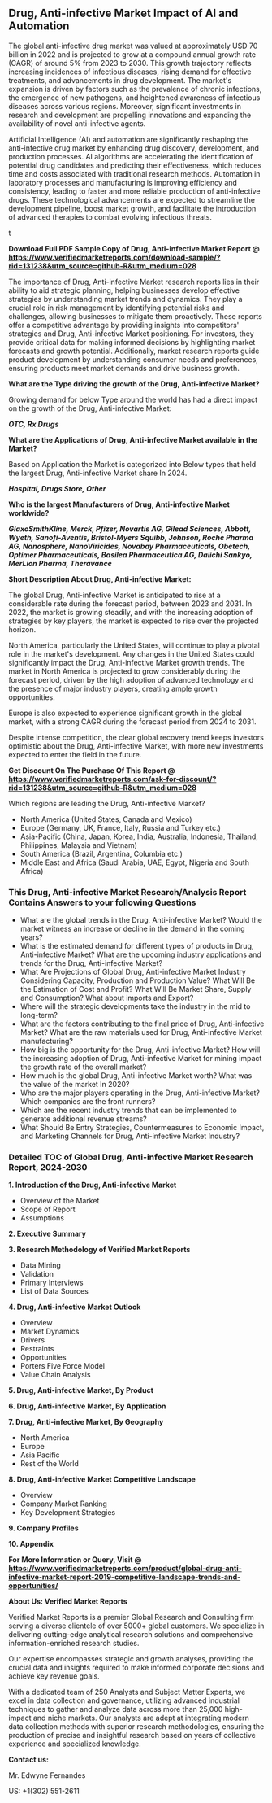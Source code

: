 <h2>Drug, Anti-infective Market Impact of AI and Automation</h2><p>The global anti-infective drug market was valued at approximately USD 70 billion in 2022 and is projected to grow at a compound annual growth rate (CAGR) of around 5% from 2023 to 2030. This growth trajectory reflects increasing incidences of infectious diseases, rising demand for effective treatments, and advancements in drug development. The market's expansion is driven by factors such as the prevalence of chronic infections, the emergence of new pathogens, and heightened awareness of infectious diseases across various regions. Moreover, significant investments in research and development are propelling innovations and expanding the availability of novel anti-infective agents.</p><p>Artificial Intelligence (AI) and automation are significantly reshaping the anti-infective drug market by enhancing drug discovery, development, and production processes. AI algorithms are accelerating the identification of potential drug candidates and predicting their effectiveness, which reduces time and costs associated with traditional research methods. Automation in laboratory processes and manufacturing is improving efficiency and consistency, leading to faster and more reliable production of anti-infective drugs. These technological advancements are expected to streamline the development pipeline, boost market growth, and facilitate the introduction of advanced therapies to combat evolving infectious threats.</p>t</p><p id="" class=""><strong>Download Full PDF Sample Copy of Drug, Anti-infective Market Report @ <a href="https://www.verifiedmarketreports.com/download-sample/?rid=131238&utm_source=github-R&utm_medium=028" target="_blank">https://www.verifiedmarketreports.com/download-sample/?rid=131238&utm_source=github-R&utm_medium=028</a></strong></p><p>The importance of&nbsp;Drug, Anti-infective Market research reports lies in their ability to aid strategic planning, helping businesses develop effective strategies by understanding market trends and dynamics. They play a crucial role in risk management by identifying potential risks and challenges, allowing businesses to mitigate them proactively. These reports offer a competitive advantage by providing insights into competitors' strategies and Drug, Anti-infective Market positioning. For investors, they provide critical data for making informed decisions by highlighting market forecasts and growth potential. Additionally, market research reports guide product development by understanding consumer needs and preferences, ensuring products meet market demands and drive business growth.</p><p><strong>What are the&nbsp;Type driving the growth of the Drug, Anti-infective Market?</strong></p><p id="" class="">Growing demand for below Type around the world has had a direct impact on the growth of the Drug, Anti-infective Market:</p><em><strong>OTC, Rx Drugs</strong></em></p><strong>What are the&nbsp;Applications&nbsp;of Drug, Anti-infective Market available in the Market?</strong></p><p id="" class="">Based on Application the Market is categorized into Below types that held the largest Drug, Anti-infective Market share In 2024.</p><em><strong>Hospital, Drugs Store, Other</strong></em></p><strong>Who is the largest Manufacturers of Drug, Anti-infective Market worldwide?</strong></p><p><em><strong>GlaxoSmithKline, Merck, Pfizer, Novartis AG, Gilead Sciences, Abbott, Wyeth, Sanofi-Aventis, Bristol-Myers Squibb, Johnson, Roche Pharma AG, Nanosphere, NanoViricides, Novabay Pharmaceuticals, Obetech, Optimer Pharmaceuticals, Basilea Pharmaceutica AG, Daiichi Sankyo, MerLion Pharma, Theravance</strong></em></p><p id="" class=""><strong>Short Description About Drug, Anti-infective Market:</strong></p><p>The global Drug, Anti-infective Market is anticipated to rise at a considerable rate during the forecast period, between 2023 and 2031. In 2022, the market is growing steadily, and with the increasing adoption of strategies by key players, the market is expected to rise over the projected horizon.</p><p>North America, particularly the United States, will continue to play a pivotal role in the market's development. Any changes in the United States could significantly impact the Drug, Anti-infective Market growth trends. The market in North America is projected to grow considerably during the forecast period, driven by the high adoption of advanced technology and the presence of major industry players, creating ample growth opportunities.</p><p>Europe is also expected to experience significant growth in the global market, with a strong CAGR during the forecast period from 2024 to 2031.</p><p>Despite intense competition, the clear global recovery trend keeps investors optimistic about the Drug, Anti-infective Market, with more new investments expected to enter the field in the future.</p><p id="" class=""><strong>Get Discount On The Purchase Of This Report @ <a href="https://www.verifiedmarketreports.com/ask-for-discount/?rid=131238&utm_source=github-R&utm_medium=028" target="_blank">https://www.verifiedmarketreports.com/ask-for-discount/?rid=131238&utm_source=github-R&utm_medium=028</a></strong></p>Which regions are leading the Drug, Anti-infective Market?</p><ul><li>North America (United States, Canada and Mexico)</li><li>Europe (Germany, UK, France, Italy, Russia and Turkey etc.)</li><li>Asia-Pacific (China, Japan, Korea, India, Australia, Indonesia, Thailand, Philippines, Malaysia and Vietnam)</li><li>South America (Brazil, Argentina, Columbia etc.)</li><li>Middle East and Africa (Saudi Arabia, UAE, Egypt, Nigeria and South Africa)</li></ul><h3 id="" class="">This Drug, Anti-infective Market Research/Analysis Report Contains Answers to your following Questions</h3><ul><li>What are the global trends in the Drug, Anti-infective Market? Would the market witness an increase or decline in the demand in the coming years?</li><li>What is the estimated demand for different types of products in Drug, Anti-infective Market? What are the upcoming industry applications and trends for the Drug, Anti-infective Market?</li><li>What Are Projections of Global Drug, Anti-infective Market Industry Considering Capacity, Production and Production Value? What Will Be the Estimation of Cost and Profit? What Will Be Market Share, Supply and Consumption? What about imports and Export?</li><li>Where will the strategic developments take the industry in the mid to long-term?</li><li>What are the factors contributing to the final price of Drug, Anti-infective Market? What are the raw materials used for Drug, Anti-infective Market manufacturing?</li><li>How big is the opportunity for the Drug, Anti-infective Market? How will the increasing adoption of Drug, Anti-infective Market for mining impact the growth rate of the overall market?</li><li>How much is the global Drug, Anti-infective Market worth? What was the value of the market In 2020?</li><li>Who are the major players operating in the Drug, Anti-infective Market? Which companies are the front runners?</li><li>Which are the recent industry trends that can be implemented to generate additional revenue streams?</li><li>What Should Be Entry Strategies, Countermeasures to Economic Impact, and Marketing Channels for Drug, Anti-infective Market Industry?</li></ul><h3 id="" class="">Detailed TOC of Global Drug, Anti-infective Market Research Report, 2024-2030</h3><p id="" class=""><strong>1. Introduction of the Drug, Anti-infective Market</strong></p><ul><li>Overview of the Market</li><li>Scope of Report</li><li>Assumptions</li></ul><p id="" class=""><strong>2. Executive Summary</strong></p><p id="" class=""><strong>3. Research Methodology of Verified Market Reports</strong></p><ul><li>Data Mining</li><li>Validation</li><li>Primary Interviews</li><li>List of Data Sources</li></ul><p id="" class=""><strong>4. Drug, Anti-infective Market Outlook</strong></p><ul><li>Overview</li><li>Market Dynamics</li><li>Drivers</li><li>Restraints</li><li>Opportunities</li><li>Porters Five Force Model</li><li>Value Chain Analysis</li></ul><p id="" class=""><strong>5. Drug, Anti-infective Market, By Product</strong></p><p id="" class=""><strong>6. Drug, Anti-infective Market, By Application</strong></p><p id="" class=""><strong>7. Drug, Anti-infective Market, By Geography</strong></p><ul><li>North America</li><li>Europe</li><li>Asia Pacific</li><li>Rest of the World</li></ul><p id="" class=""><strong>8. Drug, Anti-infective Market Competitive Landscape</strong></p><ul><li>Overview</li><li>Company Market Ranking</li><li>Key Development Strategies</li></ul><p id="" class=""><strong>9. Company Profiles</strong></p><p id="" class=""><strong>10. Appendix</strong></p><p id="" class=""><strong>For More Information or Query, Visit @ <a href="https://www.verifiedmarketreports.com/product/global-drug-anti-infective-market-report-2019-competitive-landscape-trends-and-opportunities/" target="_blank">https://www.verifiedmarketreports.com/product/global-drug-anti-infective-market-report-2019-competitive-landscape-trends-and-opportunities/</a></strong></p><p id="" class=""><strong>About Us: Verified Market Reports</strong></p><p id="" class="">Verified Market Reports is a premier Global Research and Consulting firm serving a diverse clientele of over 5000+ global customers. We specialize in delivering cutting-edge analytical research solutions and comprehensive information-enriched research studies.</p><p id="" class="">Our expertise encompasses strategic and growth analyses, providing the crucial data and insights required to make informed corporate decisions and achieve key revenue goals.</p><p id="" class="">With a dedicated team of 250 Analysts and Subject Matter Experts, we excel in data collection and governance, utilizing advanced industrial techniques to gather and analyze data across more than 25,000 high-impact and niche markets. Our analysts are adept at integrating modern data collection methods with superior research methodologies, ensuring the production of precise and insightful research based on years of collective experience and specialized knowledge.</p><p id="" class=""><strong>Contact us:</strong></p><p id="" class="">Mr. Edwyne Fernandes</p><p id="" class="">US: +1(302) 551-2611</p>